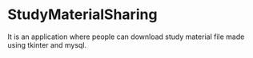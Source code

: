 # StudyMaterialSharing
It is an application where people can download study material file made using tkinter and mysql.
